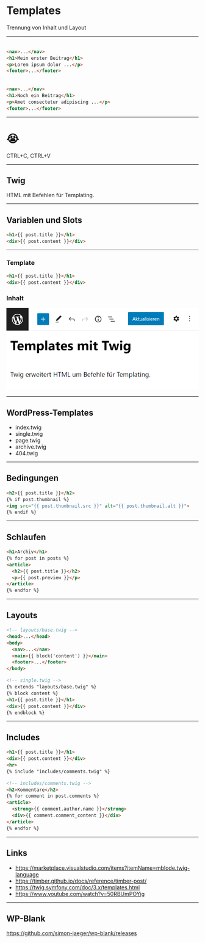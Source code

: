 # Templates

Trennung von Inhalt und Layout

---

```html

<nav>...</nav>
<h1>Mein erster Beitrag</h1>
<p>Lorem ipsum dolor ...</p>
<footer>...</footer>
```

```html

<nav>...</nav>
<h1>Noch ein Beitrag</h1>
<p>Amet consectetur adipiscing ...</p>
<footer>...</footer>
```

---

# 😭

CTRL+C, CTRL+V

---

## Twig

HTML mit Befehlen für Templating.

---

## Variablen und Slots

```html
<h1>{{ post.title }}</h1>
<div>{{ post.content }}</div>
```

---


<div class="grid-2">
<div>

### Template

```html
<h1>{{ post.title }}</h1>
<div>{{ post.content }}</div>
```

</div>
<div>

### Inhalt

![](cms-data.png)

</div>
</div>

---

## WordPress-Templates

- index.twig
- single.twig
- page.twig
- archive.twig
- 404.twig

---

## Bedingungen

```html
<h2>{{ post.title }}</h2>
{% if post.thumbnail %}
<img src="{{ post.thumbnail.src }}" alt="{{ post.thumbnail.alt }}">
{% endif %}
```

---

## Schlaufen

```html
<h1>Archiv</h1>
{% for post in posts %}
<article>
  <h2>{{ post.title }}</h2>
  <p>{{ post.preview }}</p>
</article>
{% endfor %}
```

---

## Layouts

```html
<!-- layouts/base.twig -->
<head>...</head>
<body>
  <nav>...</nav>
  <main>{{ block('content') }}</main>
  <footer>...</footer>
</body>
```

```html
<!-- single.twig -->
{% extends "layouts/base.twig" %}
{% block content %}
<h1>{{ post.title }}</h1>
<div>{{ post.content }}</div>
{% endblock %}
```

---

## Includes

```html
<h1>{{ post.title }}</h1>
<div>{{ post.content }}</div>
<hr>
{% include "includes/comments.twig" %}
```

```html
<!-- includes/comments.twig -->
<h2>Kommentare</h2>
{% for comment in post.comments %}
<article>
  <strong>{{ comment.author.name }}</strong>
  <div>{{ comment.comment_content }}</div>
</article>
{% endfor %}
```

---

## Links

- https://marketplace.visualstudio.com/items?itemName=mblode.twig-language
- https://timber.github.io/docs/reference/timber-post/
- https://twig.symfony.com/doc/3.x/templates.html
- https://www.youtube.com/watch?v=50RBUmPOYig

---

## WP-Blank

https://github.com/simon-jaeger/wp-blank/releases
